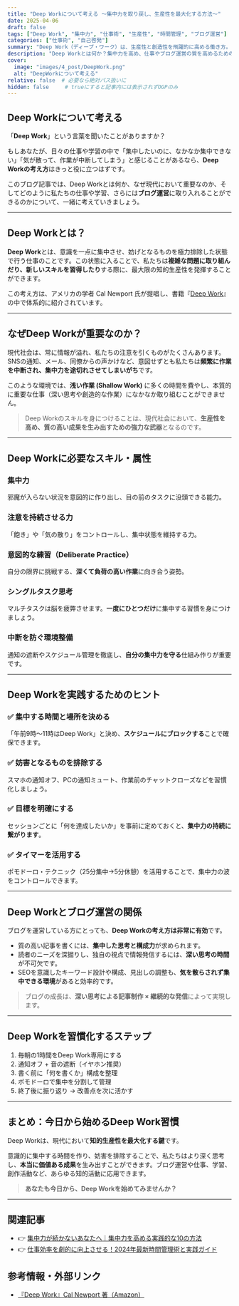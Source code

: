 ```yaml
---
title: "Deep Workについて考える 〜集中力を取り戻し、生産性を最大化する方法〜"
date: 2025-04-06
draft: false
tags: ["Deep Work", "集中力", "仕事術", "生産性", "時間管理", "ブログ運営"]
categories: ["仕事術", "自己啓発"]
summary: "Deep Work（ディープ・ワーク）は、生産性と創造性を飛躍的に高める働き方。この記事では、その概念から必要なスキル、実践方法、ブログ運営への活用までをわかりやすく解説します。"
description: "Deep Workとは何か？集中力を高め、仕事やブログ運営の質を高めるための実践的な方法、スキル、ヒントを紹介します。検索対策にも役立つSEO要素も掲載。"
cover:
  image: "images/4_post/DeepWork.png"
  alt: "DeepWorkについて考える"
relative: false  # 必要なら絶対パス扱いに
hidden: false     # trueにすると記事内には表示されずOGPのみ
---
```


## Deep Workについて考える

「**Deep Work**」という言葉を聞いたことがありますか？

もしあなたが、日々の仕事や学習の中で「集中したいのに、なかなか集中できない」「気が散って、作業が中断してしまう」と感じることがあるなら、**Deep Workの考え方**はきっと役に立つはずです。

このブログ記事では、Deep Workとは何か、なぜ現代において重要なのか、そしてどのように私たちの仕事や学習、さらには**ブログ運営**に取り入れることができるのかについて、一緒に考えていきましょう。

---

## Deep Workとは？

**Deep Work**とは、意識を一点に集中させ、妨げとなるものを極力排除した状態で行う仕事のことです。この状態に入ることで、私たちは**複雑な問題に取り組んだり、新しいスキルを習得したり**する際に、最大限の知的生産性を発揮することができます。

この考え方は、アメリカの学者 Cal Newport 氏が提唱し、書籍『[Deep Work](https://www.amazon.co.jp/%E5%A4%A7%E4%BA%8B%E3%81%AA%E3%81%93%E3%81%A8%E3%81%AB%E9%9B%86%E4%B8%AD%E3%81%99%E3%82%8B%E2%80%95%E2%80%95%E2%80%95%E6%B0%97%E3%81%8C%E6%95%A3%E3%82%8B%E3%82%82%E3%81%AE%E3%81%A0%E3%82%89%E3%81%91%E3%81%AE%E4%B8%96%E7%95%8C%E3%81%A7%E7%94%9F%E7%94%A3%E6%80%A7%E3%82%92%E6%9C%80%E5%A4%A7%E5%8C%96%E3%81%99%E3%82%8B%E7%A7%91%E5%AD%A6%E7%9A%84%E6%96%B9%E6%B3%95-%E3%82%AB%E3%83%AB%E3%83%BB%E3%83%8B%E3%83%A5%E3%83%BC%E3%83%9D%E3%83%BC%E3%83%88/dp/4478068550)』の中で体系的に紹介されています。

---

## なぜDeep Workが重要なのか？

現代社会は、常に情報が溢れ、私たちの注意を引くものがたくさんあります。SNSの通知、メール、同僚からの声かけなど、意図せずとも私たちは**頻繁に作業を中断され、集中力を途切れさせてしまいがち**です。

このような環境では、**浅い作業 (Shallow Work)**  に多くの時間を費やし、本質的に重要な仕事（深い思考や創造的な作業）になかなか取り組むことができません。

> Deep Workのスキルを身につけることは、現代社会において、**生産性を高め、質の高い成果を生み出すための強力な武器**となるのです。

---

## Deep Workに必要なスキル・属性

### 集中力  
邪魔が入らない状況を意図的に作り出し、目の前のタスクに没頭できる能力。

### 注意を持続させる力  
「飽き」や「気の散り」をコントロールし、集中状態を維持する力。

### 意図的な練習（Deliberate Practice）  
自分の限界に挑戦する、**深くて負荷の高い作業**に向き合う姿勢。

### シングルタスク思考  
マルチタスクは脳を疲弊させます。**一度にひとつだけ**に集中する習慣を身につけましょう。

### 中断を防ぐ環境整備  
通知の遮断やスケジュール管理を徹底し、**自分の集中力を守る**仕組み作りが重要です。

---

## Deep Workを実践するためのヒント

### ✅ 集中する時間と場所を決める  
「午前9時〜11時はDeep Work」と決め、**スケジュールにブロックする**ことで確保できます。

### ✅ 妨害となるものを排除する  
スマホの通知オフ、PCの通知ミュート、作業前のチャットクローズなどを習慣化しましょう。

### ✅ 目標を明確にする  
セッションごとに「何を達成したいか」を事前に定めておくと、**集中力の持続に繋がります**。

### ✅ タイマーを活用する  
ポモドーロ・テクニック（25分集中→5分休憩）を活用することで、集中力の波をコントロールできます。

---

## Deep Workとブログ運営の関係

ブログを運営している方にとっても、**Deep Workの考え方は非常に有効**です。

- 質の高い記事を書くには、**集中した思考と構成力**が求められます。
- 読者のニーズを深掘りし、独自の視点で情報発信するには、**深い思考の時間**が不可欠です。
- SEOを意識したキーワード設計や構成、見出しの調整も、**気を散らされず集中できる環境**があると効率的です。

> ブログの成長は、**深い思考による記事制作 × 継続的な発信**によって実現します。

---

## Deep Workを習慣化するステップ

1. 毎朝の1時間をDeep Work専用にする
2. 通知オフ + 音の遮断（イヤホン推奨）
3. 書く前に「何を書くか」構成を整理
4. ポモドーロで集中を分割して管理
5. 終了後に振り返り → 改善点を次に活かす

---

## まとめ：今日から始めるDeep Work習慣

Deep Workは、現代において**知的生産性を最大化する鍵**です。

意識的に集中する時間を作り、妨害を排除することで、私たちはより深く思考し、**本当に価値ある成果**を生み出すことができます。ブログ運営や仕事、学習、創作活動など、あらゆる知的活動に応用できます。

> **あなたも今日から、Deep Workを始めてみませんか？**

---

## 関連記事

- 👉 [集中力が続かないあなたへ｜集中力を高める実践的な10の方法](https://minchalle.com/blog/how-to-improve-concentration)
- 👉 [仕事効率を劇的に向上させる！2024年最新時間管理術と実践ガイド](https://reinforz.co.jp/bizmedia/48618/)

## 参考情報・外部リンク

- [『Deep Work』Cal Newport 著（Amazon）](https://www.amazon.co.jp/%E5%A4%A7%E4%BA%8B%E3%81%AA%E3%81%93%E3%81%A8%E3%81%AB%E9%9B%86%E4%B8%AD%E3%81%99%E3%82%8B%E2%80%95%E2%80%95%E2%80%95%E6%B0%97%E3%81%8C%E6%95%A3%E3%82%8B%E3%82%82%E3%81%AE%E3%81%A0%E3%82%89%E3%81%91%E3%81%AE%E4%B8%96%E7%95%8C%E3%81%A7%E7%94%9F%E7%94%A3%E6%80%A7%E3%82%92%E6%9C%80%E5%A4%A7%E5%8C%96%E3%81%99%E3%82%8B%E7%A7%91%E5%AD%A6%E7%9A%84%E6%96%B9%E6%B3%95-%E3%82%AB%E3%83%AB%E3%83%BB%E3%83%8B%E3%83%A5%E3%83%BC%E3%83%9D%E3%83%BC%E3%83%88/dp/4478068550)
